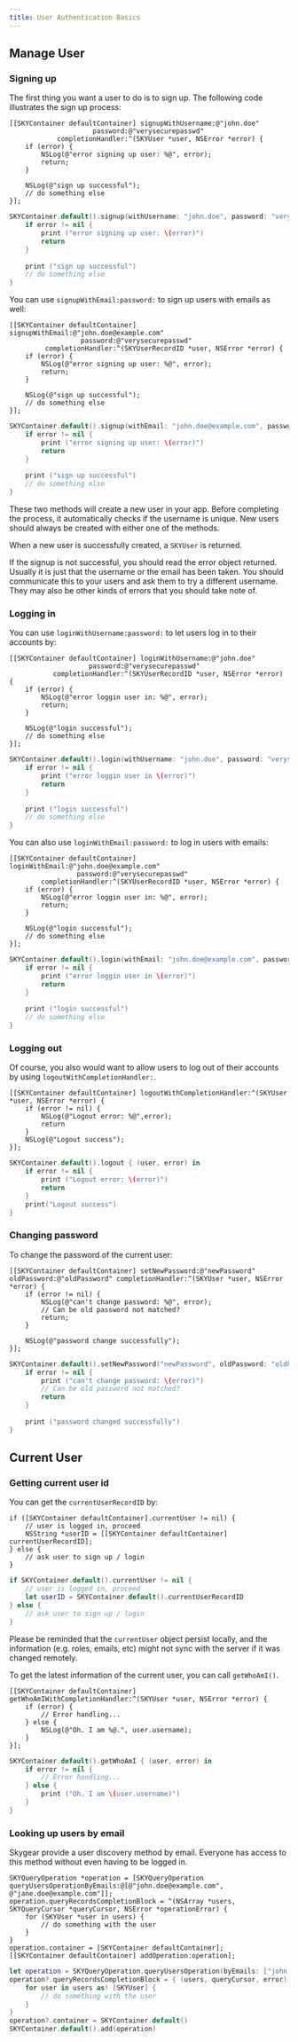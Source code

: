 ```yaml
---
title: User Authentication Basics
---
```


<a name="manage-user"></a>
## Manage User

### Signing up

The first thing you want a user to do is to sign up. The following code illustrates the sign up process:

```obj-c
[[SKYContainer defaultContainer] signupWithUsername:@"john.doe"
                     password:@"verysecurepasswd"
            completionHandler:^(SKYUser *user, NSError *error) {
    if (error) {
        NSLog(@"error signing up user: %@", error);
        return;
    }

    NSLog(@"sign up successful");
    // do something else
}];
```

```swift
SKYContainer.default().signup(withUsername: "john.doe", password: "verysecurepasswd") { (user, error) in
    if error != nil {
        print ("error signing up user: \(error)")
        return
    }
    
    print ("sign up successful")
    // do something else
}
```

You can use `signupWithEmail:password:` to sign up users with emails as well:

```obj-c
[[SKYContainer defaultContainer] signupWithEmail:@"john.doe@example.com"
                  password:@"verysecurepasswd"
         completionHandler:^(SKYUserRecordID *user, NSError *error) {
    if (error) {
        NSLog(@"error signing up user: %@", error);
        return;
    }

    NSLog(@"sign up successful");
    // do something else
}];
```

```swift
SKYContainer.default().signup(withEmail: "john.doe@example.com", password: "verysecurepasswd") { (user, error) in
    if error != nil {
        print ("error signing up user: \(error)")
        return
    }
    
    print ("sign up successful")
    // do something else
}
```

These two methods will create a new user in your app. Before completing the process, it automatically checks if the username is unique. New users should always be created with either one of the methods.

When a new user is successfully created, a `SKYUser` is returned.

If the signup is not successful, you should read the error object returned. Usually it is just that the username or the email has been taken. You should communicate this to your users and ask them to try a different username. They may also be other kinds of errors that you should take note of.

### Logging in

You can use `loginWithUsername:password:` to let users log in to their accounts by:

```obj-c
[[SKYContainer defaultContainer] loginWithUsername:@"john.doe"
                    password:@"verysecurepasswd"
           completionHandler:^(SKYUserRecordID *user, NSError *error) {
    if (error) {
        NSLog(@"error loggin user in: %@", error);
        return;
    }

    NSLog(@"login successful");
    // do something else
}];
```

```swift
SKYContainer.default().login(withUsername: "john.doe", password: "verysecurepasswd") { (user, error) in
    if error != nil {
        print ("error loggin user in \(error)")
        return
    }
    
    print ("login successful")
    // do something else
}
```

You can also use `loginWithEmail:password:` to log in users with emails:

```obj-c
[[SKYContainer defaultContainer] loginWithEmail:@"john.doe@example.com"
                 password:@"verysecurepasswd"
        completionHandler:^(SKYUserRecordID *user, NSError *error) {
    if (error) {
        NSLog(@"error loggin user in: %@", error);
        return;
    }

    NSLog(@"login successful");
    // do something else
}];
```

```swift
SKYContainer.default().login(withEmail: "john.doe@example.com", password: "verysecurepasswd") { (user, error) in
    if error != nil {
        print ("error loggin user in \(error)")
        return
    }
    
    print ("login successful")
    // do something else
}
```

### Logging out

Of course, you also would want to allow users to log out of their accounts by using `logoutWithCompletionHandler:`.

```obj-c
[[SKYContainer defaultContainer] logoutWithCompletionHandler:^(SKYUser *user, NSError *error) {
    if (error != nil) {
        NSLog(@"Logout error: %@",error);
        return
    }
    NSLog(@"Logout success");
}];
```

```swift
SKYContainer.default().logout { (user, error) in
    if error != nil {
    	print ("Logout error: \(error)")
    	return
    }
    print("Logout success")
}
```

### Changing password

To change the password of the current user:

```obj-c
[[SKYContainer defaultContainer] setNewPassword:@"newPassword" oldPassword:@"oldPassword" completionHandler:^(SKYUser *user, NSError *error) {
    if (error != nil) {
        NSLog(@"can't change password: %@", error);
        // Can be old password not matched?
        return;
    }
    
    NSLog(@"password change successfully");
}];
```

```swift
SKYContainer.default().setNewPassword("newPassword", oldPassword: "oldPassword") { (user, error) in
    if error != nil {
        print ("can't change password: \(error)")
        // Can be old password not matched?
        return
    }
    
    print ("password changed successfully")
}
```


<a name="current-user"></a>
## Current User

### Getting current user id

You can get the `currentUserRecordID` by:

```obj-c
if ([SKYContainer defaultContainer].currentUser != nil) {
    // user is logged in, proceed
    NSString *userID = [[SKYContainer defaultContainer] currentUserRecordID];
} else {
    // ask user to sign up / login
}
```

```swift
if SKYContainer.default().currentUser != nil {
    // user is logged in, proceed
    let userID = SKYContainer.default().currentUserRecordID
} else {
    // ask user to sign up / login
}
```

Please be reminded that the `currentUser` object persist locally, and the
information (e.g. roles, emails, etc) might not sync with the server if it was
changed remotely.

To get the latest information of the current user, you can call `getWhoAmI()`.

```obj-c
[[SKYContainer defaultContainer] getWhoAmIWithCompletionHandler:^(SKYUser *user, NSError *error) {
    if (error) {
        // Error handling...
    } else {
        NSLog(@"Oh. I am %@.", user.username);
    }
}];
```

```swift
SKYContainer.default().getWhoAmI { (user, error) in
    if error != nil {
    	// Error handling...
    } else {
    	print ("Oh. I am \(user.username)")
    }
}
```

### Looking up users by email

Skygear provide a user discovery method by email. Everyone has access to this method without even having to be logged in.

```obj-c
SKYQueryOperation *operation = [SKYQueryOperation queryUsersOperationByEmails:@[@"john.doe@example.com", @"jane.doe@example.com"]];
operation.queryRecordsCompletionBlock = ^(NSArray *users, SKYQueryCursor *queryCursor, NSError *operationError) {
    for (SKYUser *user in users) {
        // do something with the user
    }
}
operation.container = [SKYContainer defaultContainer];
[[SKYContainer defaultContainer] addOperation:operation];
```

```swift
let operation = SKYQueryOperation.queryUsersOperation(byEmails: ["john.doe@example.com", "jane.doe@example.com"])
operation?.queryRecordsCompletionBlock = { (users, queryCursor, error) in
    for user in users as! [SKYUser] {
        // do something with the user
    }
}
operation?.container = SKYContainer.default()
SKYContainer.default().add(operation)
```
